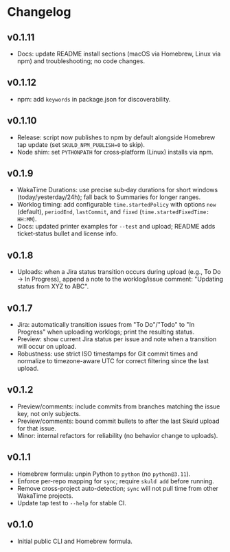 # Changelog

## v0.1.11
- Docs: update README install sections (macOS via Homebrew, Linux via npm) and troubleshooting; no code changes.

## v0.1.12
- npm: add `keywords` in package.json for discoverability.

## v0.1.10
- Release: script now publishes to npm by default alongside Homebrew tap update (set `SKULD_NPM_PUBLISH=0` to skip).
- Node shim: set `PYTHONPATH` for cross‑platform (Linux) installs via npm.

## v0.1.9
- WakaTime Durations: use precise sub‑day durations for short windows (today/yesterday/24h); fall back to Summaries for longer ranges.
- Worklog timing: add configurable `time.startedPolicy` with options `now` (default), `periodEnd`, `lastCommit`, and `fixed` (`time.startedFixedTime: HH:MM`).
- Docs: updated printer examples for `--test` and upload; README adds ticket‑status bullet and license info.

## v0.1.8
- Uploads: when a Jira status transition occurs during upload (e.g., To Do → In Progress), append a note to the worklog/issue comment: "Updating status from XYZ to ABC".


## v0.1.7
- Jira: automatically transition issues from "To Do"/"Todo" to "In Progress" when uploading worklogs; print the resulting status.
- Preview: show current Jira status per issue and note when a transition will occur on upload.
- Robustness: use strict ISO timestamps for Git commit times and normalize to timezone-aware UTC for correct filtering since the last upload.


## v0.1.2
- Preview/comments: include commits from branches matching the issue key, not only subjects.
- Preview/comments: bound commit bullets to after the last Skuld upload for that issue.
- Minor: internal refactors for reliability (no behavior change to uploads).

## v0.1.1
- Homebrew formula: unpin Python to `python` (no `python@3.11`).
- Enforce per-repo mapping for `sync`; require `skuld add` before running.
- Remove cross-project auto-detection; `sync` will not pull time from other WakaTime projects.
- Update tap test to `--help` for stable CI.

## v0.1.0
- Initial public CLI and Homebrew formula.
